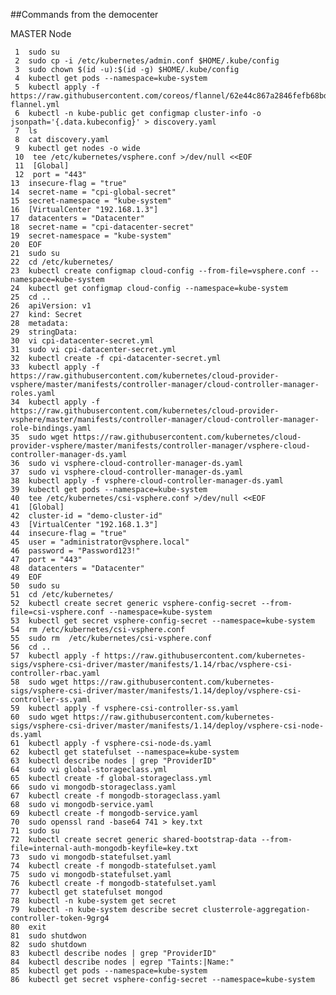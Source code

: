 ##Commands from the democenter

MASTER Node

     1  sudo su
     2  sudo cp -i /etc/kubernetes/admin.conf $HOME/.kube/config
     3  sudo chown $(id -u):$(id -g) $HOME/.kube/config
     4  kubectl get pods --namespace=kube-system
     5  kubectl apply -f https://raw.githubusercontent.com/coreos/flannel/62e44c867a2846fefb68bd5f178daf4da3095ccb/Documentation/kube-flannel.yml
     6  kubectl -n kube-public get configmap cluster-info -o jsonpath='{.data.kubeconfig}' > discovery.yaml
     7  ls
     8  cat discovery.yaml
     9  kubectl get nodes -o wide  
     10  tee /etc/kubernetes/vsphere.conf >/dev/null <<EOF
     11  [Global]
     12  port = "443"
    13  insecure-flag = "true"
    14  secret-name = "cpi-global-secret"
    15  secret-namespace = "kube-system"
    16  [VirtualCenter "192.168.1.3"]
    17  datacenters = "Datacenter"
    18  secret-name = "cpi-datacenter-secret"
    19  secret-namespace = "kube-system"
    20  EOF
    21  sudo su
    22  cd /etc/kubernetes/
    23  kubectl create configmap cloud-config --from-file=vsphere.conf --namespace=kube-system
    24  kubectl get configmap cloud-config --namespace=kube-system
    25  cd ..
    26  apiVersion: v1
    27  kind: Secret
    28  metadata:
    29  stringData:
    30  vi cpi-datacenter-secret.yml
    31  sudo vi cpi-datacenter-secret.yml
    32  kubectl create -f cpi-datacenter-secret.yml
    33  kubectl apply -f https://raw.githubusercontent.com/kubernetes/cloud-provider-vsphere/master/manifests/controller-manager/cloud-controller-manager-roles.yaml
    34  kubectl apply -f https://raw.githubusercontent.com/kubernetes/cloud-provider-vsphere/master/manifests/controller-manager/cloud-controller-manager-role-bindings.yaml
    35  sudo wget https://raw.githubusercontent.com/kubernetes/cloud-provider-vsphere/master/manifests/controller-manager/vsphere-cloud-controller-manager-ds.yaml
    36  sudo vi vsphere-cloud-controller-manager-ds.yaml
    37  sudo vi vsphere-cloud-controller-manager-ds.yaml
    38  kubectl apply -f vsphere-cloud-controller-manager-ds.yaml
    39  kubectl get pods --namespace=kube-system
    40  tee /etc/kubernetes/csi-vsphere.conf >/dev/null <<EOF
    41  [Global]
    42  cluster-id = "demo-cluster-id"    
    43  [VirtualCenter "192.168.1.3"]
    44  insecure-flag = "true"
    45  user = "administrator@vsphere.local"
    46  password = "Password123!"
    47  port = "443"
    48  datacenters = "Datacenter"
    49  EOF
    50  sudo su
    51  cd /etc/kubernetes/
    52  kubectl create secret generic vsphere-config-secret --from-file=csi-vsphere.conf --namespace=kube-system
    53  kubectl get secret vsphere-config-secret --namespace=kube-system
    54  rm /etc/kubernetes/csi-vsphere.conf
    55  sudo rm  /etc/kubernetes/csi-vsphere.conf
    56  cd ..
    57  kubectl apply -f https://raw.githubusercontent.com/kubernetes-sigs/vsphere-csi-driver/master/manifests/1.14/rbac/vsphere-csi-controller-rbac.yaml
    58  sudo wget https://raw.githubusercontent.com/kubernetes-sigs/vsphere-csi-driver/master/manifests/1.14/deploy/vsphere-csi-controller-ss.yaml
    59  kubectl apply -f vsphere-csi-controller-ss.yaml
    60  sudo wget https://raw.githubusercontent.com/kubernetes-sigs/vsphere-csi-driver/master/manifests/1.14/deploy/vsphere-csi-node-ds.yaml
    61  kubectl apply -f vsphere-csi-node-ds.yaml
    62  kubectl get statefulset --namespace=kube-system
    63  kubectl describe nodes | grep "ProviderID"
    64  sudo vi global-storageclass.yml
    65  kubectl create -f global-storageclass.yml
    66  sudo vi mongodb-storageclass.yaml
    67  kubectl create -f mongodb-storageclass.yaml
    68  sudo vi mongodb-service.yaml
    69  kubectl create -f mongodb-service.yaml
    70  sudo openssl rand -base64 741 > key.txt
    71  sudo su
    72  kubectl create secret generic shared-bootstrap-data --from-file=internal-auth-mongodb-keyfile=key.txt
    73  sudo vi mongodb-statefulset.yaml
    74  kubectl create -f mongodb-statefulset.yaml
    75  sudo vi mongodb-statefulset.yaml
    76  kubectl create -f mongodb-statefulset.yaml
    77  kubectl get statefulset mongod
    78  kubectl -n kube-system get secret
    79  kubectl -n kube-system describe secret clusterrole-aggregation-controller-token-9grg4
    80  exit
    81  sudo shutdwon
    82  sudo shutdown
    83  kubectl describe nodes | grep "ProviderID"
    84  kubectl describe nodes | egrep "Taints:|Name:"
    85  kubectl get pods --namespace=kube-system
    86  kubectl get secret vsphere-config-secret --namespace=kube-system
